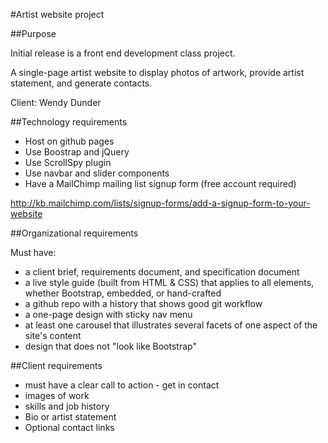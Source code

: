 #Artist website project

##Purpose

Initial release is a front end development class project.

A single-page artist website to display photos of artwork, provide artist statement, and generate contacts.

Client: Wendy Dunder

##Technology requirements

* Host on github pages
* Use Boostrap and jQuery
* Use ScrollSpy plugin
* Use navbar and slider components
* Have a MailChimp mailing list signup form (free account required)

http://kb.mailchimp.com/lists/signup-forms/add-a-signup-form-to-your-website

##Organizational requirements

Must have:

* a client brief, requirements document, and specification document
* a live style guide (built from HTML & CSS) that applies to all elements, whether Bootstrap, embedded, or hand-crafted
* a github repo with a history that shows good git workflow
* a one-page design with sticky nav menu
* at least one carousel that illustrates several facets of one aspect of the site's content
* design that does not "look like Bootstrap"

##Client requirements

* must have a clear call to action - get in contact
* images of work
* skills and job history
* Bio or artist statement
* Optional contact links

